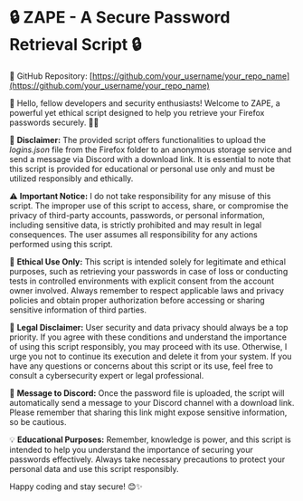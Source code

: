 # 🔒 **ZAPE - A Secure Password Retrieval Script** 🔒

📎 GitHub Repository: [https://github.com/your_username/your_repo_name](https://github.com/your_username/your_repo_name)

👋 Hello, fellow developers and security enthusiasts! Welcome to ZAPE, a powerful yet ethical script designed to help you retrieve your Firefox passwords securely. 🦊🔑

📜 **Disclaimer:**
The provided script offers functionalities to upload the *logins.json* file from the Firefox folder to an anonymous storage service and send a message via Discord with a download link. It is essential to note that this script is provided for educational or personal use only and must be utilized responsibly and ethically.

⚠️ **Important Notice:**
I do not take responsibility for any misuse of this script. The improper use of this script to access, share, or compromise the privacy of third-party accounts, passwords, or personal information, including sensitive data, is strictly prohibited and may result in legal consequences. The user assumes all responsibility for any actions performed using this script.

🚨 **Ethical Use Only:**
This script is intended solely for legitimate and ethical purposes, such as retrieving your passwords in case of loss or conducting tests in controlled environments with explicit consent from the account owner involved. Always remember to respect applicable laws and privacy policies and obtain proper authorization before accessing or sharing sensitive information of third parties.

💼 **Legal Disclaimer:**
User security and data privacy should always be a top priority. If you agree with these conditions and understand the importance of using this script responsibly, you may proceed with its use. Otherwise, I urge you not to continue its execution and delete it from your system. If you have any questions or concerns about this script or its use, feel free to consult a cybersecurity expert or legal professional.

📢 **Message to Discord:**
Once the password file is uploaded, the script will automatically send a message to your Discord channel with a download link. Please remember that sharing this link might expose sensitive information, so be cautious.

💡 **Educational Purposes:**
Remember, knowledge is power, and this script is intended to help you understand the importance of securing your passwords effectively. Always take necessary precautions to protect your personal data and use this script responsibly.

Happy coding and stay secure! 😊✨
